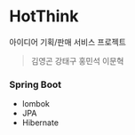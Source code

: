 HotThink
==========
아이디어 기획/판매 서비스 프로젝트
>김영곤
강태구
홍민석
이문혁


### Spring Boot
- lombok
- JPA
- Hibernate
